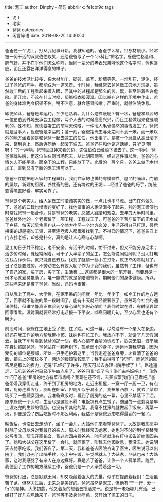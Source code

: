 title: 泥工
author: Dinphy - 简乐
abbrlink: fe1cbf9c
tags:
  - 泥工
  - 老实
  - 爸爸
categories:
  - 闲言碎语
date: 2018-08-20 14:30:00
---
爸爸是一个泥工，打从我记事开始，我就知道的。爸爸手艺精，但身材瘦小。经常被一同干活的叔叔伯伯取笑，还给爸爸取了一个“小科目”的名字。爸爸性格温和、脾气好，并不在乎他们怎么称呼，当同一辈分的老表兄弟叫他这个名字时，他也答应，而且还露出洋洋得意的样子。

爸爸的技术活比较多，像木材加工，砌砖、盖瓦、粉墙等等。一堆乱石、泥沙，经过了爸爸的巧手，都能成为一道风景。小时候，我经常去爸爸做工的地方玩耍，虽然竣工后的工程看起来很入眼，但其中的过程却是那么的苦、累，甚至带着些许危险。而汗水，不论在什么时候，都能把衣服浸湿。因长期在这样的环境中作业，爸爸的身体难免会招架不住。稍不注意，就会感冒咳嗽；严重时，就得住院休息。

即便如此，爸爸是幸运的，至少还活着。为什么这样说呢？有一次，爸爸和邻居的一位伯伯到外地去承包工程做，两个人去的时候高高兴兴，而且工程做起来也挺顺利的。殊不知，就快要竣工的前两天傍晚，一件令人毛骨悚然的事情发生了。爸爸就是当事人，但爸爸是幸运的；这一刻，爸爸距离生与死之间不到一米。而一米以外的地方坐着的是和爸爸一起去做工的伯伯，他出事了。是被一个磨盘从高出滚下来，砸到身上，然后连同他一起滚下坡去。爸爸还在和他说这话呢，只听见“啊呀！”的一声响，爸爸回过神来看旁边，这位伯伯已经滚下坡去了。这一瞬间，爸爸惊魂失魄，而这位伯伯则当场死去，从此阴阳两隔。经过这件事以后，爸爸的心情久久不能平息。而余下的工程，只能放下了。之后的一两个月，爸爸去做了木材加工，直到又有了新的泥工活可以干。

爸爸不仅能把别人家的工程做好，我们自家的也做的有模有样。屋里的隔墙，门前的堡坎，新建的厨房，养牲畜的圈，还有垮过的田埂……经过了爸爸的巧手，统统变得笔直好看、牢实可靠了。

爸爸是个老实人，给人家做工时踏踏实实的做，一点儿也不马虎。出门在外做久了，爸爸的口碑也慢慢的变好了。找他做事的人家渐渐多了起来，别的泥工师傅也时常找爸爸一起合作。只是爸爸的老实，总被人践踏和戏耍。去年的大半时间里，爸爸给外地的一个老板做了一项工程，工程竣工了，可爸爸的辛苦与留下的汗水成了白搭。每天起早贪黑的从一个地方往另一个地方奔波，生活还得自己打理，最后换来的却是拖欠工资，甚至连老板人都很难找到了。不得已的情况下，爸爸亲自上门去找老板，却总是扑空，真的是让人心寒与心酸啊。

泥工的日子并不稳定，也不安全。有活干的时候，忙不过来，但又不能分身乏术；活少的时候，就经常闲着。可干了大半辈子的泥工，怎么能说闲就闲呢？没人打电话找合作伙伴，就只能自己去找，找到了就请一些小工打杂，反正不闲着就对了。日子总是要过的，不劳动怎么有收入呢？作为子女的我们，虽然有了工作，但也有了自己的家。买了房，买了车，生活费……这些都是很大的一笔开销，而要想尽一份孝心就爱莫能助了。唯一能做的就是多陪陪爸妈，期盼他们的身体健康。所以，这些年来还是苦了爸爸。当然，妈妈也很苦。

自从我上了高中、大学后，在家里呆的时间就一年比一年少了。如今工作的地方远了，回家就不能说的呆一段时间了，能有十天就已经很奢侈了。虽然现今社会的通讯便捷，但谁又能真正体验到父母心里的那份心酸呢？我们时常在讲，有时间要常回家看看。没时间就要经常打电话报一下平安，嘘寒问暖几句，至少心里也还有个盼头。

前段时间，爸爸在工地上受了伤、住了院。可这一幕，尽然没有一个亲人在身边。妈妈在我工作的地方帮我带小孩，妹妹也在忙工作。我放心不下，就请了几天假回去。当我下车时看到爸爸的那一刻，我内心情不自禁的愧疚了。欲哭无泪，恨不能在身边照顾爸爸。爸爸站在一颗老树下，孤单弱小的身子，远远地朝我望着；因为受伤的部位是腰部，所以一只手还护着这里；当我走近爸爸身旁，才看清了爸爸的脸，额头上的皱纹多了，两边的脸颊轮毂现了；我不由得叫了“爸爸”，而爸爸的回答尽是那么的费力，还说“已经好了许多，明天可以去办理出院手续了！”。路途遥远，我见到爸爸时已经下午四点多了。爸爸问我“饿了吗？我们去吃饭吧！”，我急忙问了爸爸“租房的地方有菜市场吗？我现在还不饿，去买点菜我们自己煮吧。”爸爸带着我穿街走巷，终于到了租房的地方，走近出租屋，一室一厅一厨一卫，有点暗，厨房连着客厅，厕所在卧室，但厕所似乎漏水了。我把东西放下，就去了菜市场买了一些蔬菜回来。我准备煮饭时，看到了厨房的这一幕，心里不禁落下了泪。原来爸爸一个人时，生活尽是这般不羁：电饭锅有点生锈了，碗里的一点剩菜是早上没吃完的生炒的香肠，也没有买其他的菜。我毫不犹豫的就做起了饭来，两菜一汤，即便是受了伤后吃饭时不那么利索，我估计是爸爸近来吃得最香的一餐了。

晚饭后，也没出去走动了。坐了一会儿，大姑他们来看望爸爸了。大故是我念高中时除了父母以外对我最好的亲人，周末时我经常去她家，她也时不时的到学校替我父母看我，帮我开家长会。我这次回来看爸爸，时间紧就没有打电话告诉她我回来了。她和大姑父在这里做了一会儿，就回家了，叫我去他家歇息，我没去。她说明天去她家吃饭，我们答应了。第二天，我和爸爸去医院咨询了医生，医生说可以出院了，我们办完了出院手续，吃了中午饭，午觉后就去了大姑家，小姑也来了大姑家，这时我感觉了有亲人在身边真好。真是苦了爸爸，让你一个人孤单着。随后，我便回了工作的地方继续工作，爸爸仍是一个人承受着这一切。

爸爸的付出，总是默默无闻，却又隐藏着强大的力量，似乎在提醒着我们：生活虽苦了点，但努力过后，未来总是美好的。爸爸虽然是泥工，但他有“干一行，爱一行”的精神。大伤初愈，他又着急的想着去揽活来干。说是有一老板哪儿有活，已经打了好几次电话来了。爸爸等不及身体痊愈，又开始了泥工的日子。